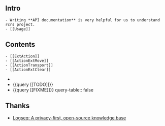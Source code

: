 ## Intro
	- Writing **API documentation** is very helpful for us to understand rcrs project.
	- [[Usage]]
## Contents
	- [[ExtAction]]
	- [[ActionExtMove]]
	- [[ActionTransport]]
	- [[ActionExtClear]]
-
- {{query [[TODO]]}}
- {{query [[FIXME]]}}
  query-table:: false
## Thanks
- [Logseq: A privacy-first, open-source knowledge base](https://github.com/logseq/logseq)